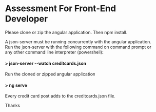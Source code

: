 # Assessment For Front-End Developer

Please clone or zip the angular application. Then npm install.

A json-server must be running concurrently with the angular application.
Run the json-server with the following command on command prompt or any other command line interpreter (powershell):
#### > **json-server --watch creditcards.json**

Run the cloned or zipped angular application
#### > **ng serve**

Every credit card post adds to the creditcards.json file.

Thanks
